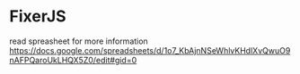 # FixerJS

read spreasheet for more information
https://docs.google.com/spreadsheets/d/1o7_KbAjnNSeWhlvKHdlXvQwuO9nAFPQaroUkLHQX5Z0/edit#gid=0
